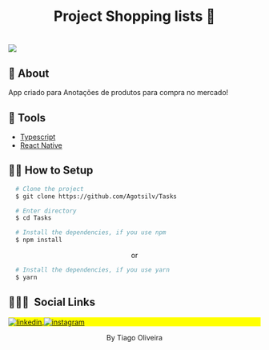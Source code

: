 <h1 align="center">
  <p>Project Shopping lists 🍎</p>
</h1>

<h1>
  <img 
    src="https://ik.imagekit.io/dwei78ukbe/nasaGIF_kz_H03oo4.gif"
  />
</h1>

## 🧾 About

App criado para Anotações de produtos para compra no mercado!

## 🔧 Tools

- [Typescript](https://www.typescriptlang.org/)
- [React Native](https://reactnative.dev)

## 👨‍💻 How to Setup

```bash
  # Clone the project
  $ git clone https://github.com/Agotsilv/Tasks
```
```bash
  # Enter directory
  $ cd Tasks
```

```bash
  # Install the dependencies, if you use npm
  $ npm install
```
<p align="center">or</p>

```bash
  # Install the dependencies, if you use yarn
  $ yarn
```

## 👨🏽‍🦲 &nbsp;Social Links

<p align="left" style="background:yellow">
<a href="https://www.linkedin.com/in/agotsilva/" target="_blank">
  <img align="center" src="https://img.shields.io/badge/-agotsilva-05122A?style=flat&logo=linkedin" alt="linkedin"/>
</a>
<a href="https://instagram.com/ago.tsilv" target="_blank">
 <img align="center" src="https://img.shields.io/badge/-ago.tsilv-05122A?style=flat&logo=instagram" alt="instagram"/>
</a>
</p>
<p align="center">By Tiago Oliveira</p>
